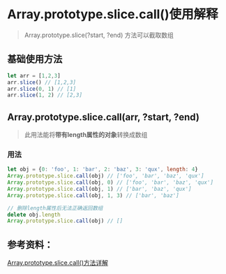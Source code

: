 # Array.prototype.slice.call()使用解释

> Array.prototype.slice(?start, ?end) 方法可以截取数组

## 基础使用方法

```js
let arr = [1,2,3]
arr.slice() // [1,2,3]
arr.slice(0, 1) // [1]
arr.slice(1, 2) // [2,3]
```

## Array.prototype.slice.call(arr, ?start, ?end)

> 此用法能将**带有length属性的对象**转换成数组

### 用法

```js
let obj = {0: 'foo', 1: 'bar', 2: 'baz', 3: 'qux', length: 4}
Array.prototype.slice.call(obj) // ['foo', 'bar', 'baz', 'qux']
Array.prototype.slice.call(obj, 0) // ['foo', 'bar', 'baz', 'qux']
Array.prototype.slice.call(obj, 1) // ['bar', 'baz', 'qux']
Array.prototype.slice.call(obj, 1, 3) // ['bar', 'baz']

// 删除length属性后无法正确返回数组
delete obj.length
Array.prototype.slice.call(obj) // []
```



## 参考资料：

[Array.prototype.slice.call()方法详解](https://www.jianshu.com/p/c5df0156b229)

